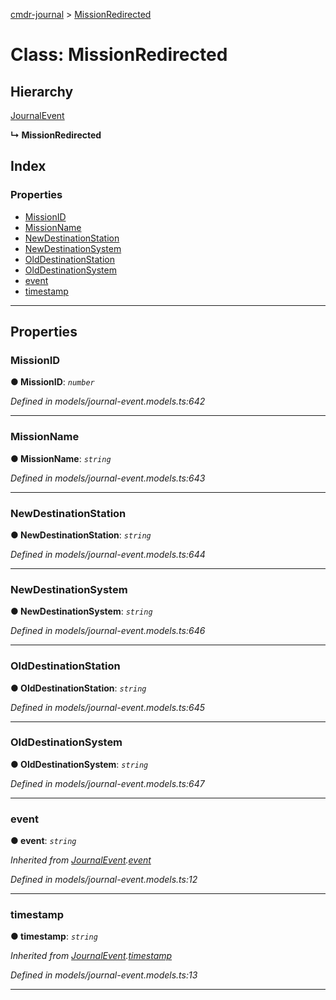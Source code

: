 [cmdr-journal](../README.md) > [MissionRedirected](../classes/missionredirected.md)



# Class: MissionRedirected

## Hierarchy


 [JournalEvent](journalevent.md)

**↳ MissionRedirected**







## Index

### Properties

* [MissionID](missionredirected.md#missionid)
* [MissionName](missionredirected.md#missionname)
* [NewDestinationStation](missionredirected.md#newdestinationstation)
* [NewDestinationSystem](missionredirected.md#newdestinationsystem)
* [OldDestinationStation](missionredirected.md#olddestinationstation)
* [OldDestinationSystem](missionredirected.md#olddestinationsystem)
* [event](missionredirected.md#event)
* [timestamp](missionredirected.md#timestamp)



---
## Properties
<a id="missionid"></a>

###  MissionID

**●  MissionID**:  *`number`* 

*Defined in models/journal-event.models.ts:642*





___

<a id="missionname"></a>

###  MissionName

**●  MissionName**:  *`string`* 

*Defined in models/journal-event.models.ts:643*





___

<a id="newdestinationstation"></a>

###  NewDestinationStation

**●  NewDestinationStation**:  *`string`* 

*Defined in models/journal-event.models.ts:644*





___

<a id="newdestinationsystem"></a>

###  NewDestinationSystem

**●  NewDestinationSystem**:  *`string`* 

*Defined in models/journal-event.models.ts:646*





___

<a id="olddestinationstation"></a>

###  OldDestinationStation

**●  OldDestinationStation**:  *`string`* 

*Defined in models/journal-event.models.ts:645*





___

<a id="olddestinationsystem"></a>

###  OldDestinationSystem

**●  OldDestinationSystem**:  *`string`* 

*Defined in models/journal-event.models.ts:647*





___

<a id="event"></a>

###  event

**●  event**:  *`string`* 

*Inherited from [JournalEvent](journalevent.md).[event](journalevent.md#event)*

*Defined in models/journal-event.models.ts:12*





___

<a id="timestamp"></a>

###  timestamp

**●  timestamp**:  *`string`* 

*Inherited from [JournalEvent](journalevent.md).[timestamp](journalevent.md#timestamp)*

*Defined in models/journal-event.models.ts:13*





___


